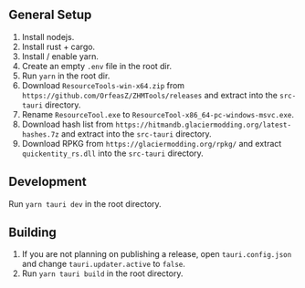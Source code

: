 ## General Setup
1. Install nodejs.
2. Install rust + cargo.
3. Install / enable yarn.
4. Create an empty `.env` file in the root dir.
5. Run `yarn` in the root dir.
6. Download `ResourceTools-win-x64.zip` from `https://github.com/OrfeasZ/ZHMTools/releases` and extract into the `src-tauri` directory.
7. Rename `ResourceTool.exe` to `ResourceTool-x86_64-pc-windows-msvc.exe`.
8. Download hash list from `https://hitmandb.glaciermodding.org/latest-hashes.7z` and extract into the `src-tauri` directory.
9. Download RPKG from `https://glaciermodding.org/rpkg/` and extract `quickentity_rs.dll` into the `src-tauri` directory.

## Development

Run `yarn tauri dev` in the root directory.

## Building

1. If you are not planning on publishing a release, open `tauri.config.json` and change `tauri.updater.active` to `false`.
2. Run `yarn tauri build` in the root directory.